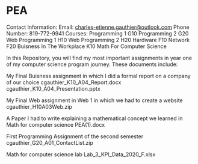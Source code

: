 # PEA
Contact Information:
Email: charles-etienne.gauthier@outlook.com
Phone Number: 819-772-9941
Courses:
Programming 1 G10
Programming 2 G20
Web Programming 1 H10
Web Programming 2 H20
Hardware F10
Network F20
Buisness In The Workplace K10
Math For Computer Science

In this Repository, you will find my most important assignments in year one of my computer science program journey.
These documents include:

My Final Buisness assignment in which I did a formal report on a company of our choice
cgauthier_K10_A04_Report.docx
cgauthier_K10_A04_Presentation.pptx

My Final Web assignment in Web 1 in which we had to create a website
cgauthier_H10A03Web.zip

A Paper I had to write explaining a mathematical concept we learned in Math for computer science
PEA(1).docx

First Programming Assignment of the second semester
cgauthier_G20_A01_ContactList.zip

Math for computer science lab
Lab_3_KPI_Data_2020_F.xlsx
